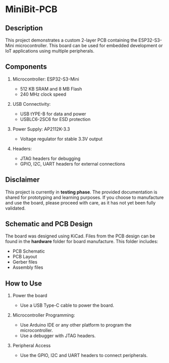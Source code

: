 # MiniBit-PCB

## Description

This project demonstrates a custom 2-layer PCB containing the ESP32-S3-Mini microcontroller. This board can be used for embedded development or IoT applications using multiple peripherals.

## Components

1. Microcontroller: ESP32-S3-Mini
   - 512 KB SRAM and 8 MB Flash
   - 240 MHz clock speed 
   
2. USB Connectivity:
   - USB tYPE-B for data and power 
   - USBLC6-2SC6 for ESD protection

3. Power Supply: AP2112K-3.3 
   - Voltage regulator for stable 3.3V output
  
4. Headers:
   - JTAG headers for debugging
   - GPIO, I2C, UART headers for external connections

## Disclaimer

This project is currently in **testing phase**. The provided documentation is shared for prototyping and learning purposes. If you choose to manufacture and use the board, please proceed with care, as it has not yet been fully validated.

## Schematic and PCB Design

The board was designed using KiCad. Files from the PCB design can be found in the **hardware** folder for board manufacture. This folder includes:

- PCB Schematic 
- PCB Layout
- Gerber files
- Assembly files

## How to Use

1. Power the board
   - Use a USB Type-C cable to power the board.
   
2. Microcontroller Programming:
   - Use Arduino IDE or any other platform to program the microcontroller.
   - Use a debugger with JTAG headers.

3. Peripheral Access
   - Use the GPIO, I2C and UART headers to connect peripherals.
